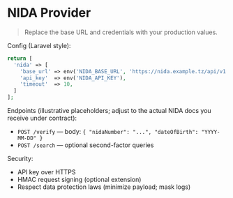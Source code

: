 # NIDA Provider

> Replace the base URL and credentials with your production values.

Config (Laravel style):
```php
return [
  'nida' => [
    'base_url' => env('NIDA_BASE_URL', 'https://nida.example.tz/api/v1'),
    'api_key'  => env('NIDA_API_KEY'),
    'timeout'  => 10,
  ]
];
```

Endpoints (illustrative placeholders; adjust to the actual NIDA docs you receive under contract):
- `POST /verify` — body: `{ "nidaNumber": "...", "dateOfBirth": "YYYY-MM-DD" }`
- `POST /search` — optional second-factor queries

Security:
- API key over HTTPS
- HMAC request signing (optional extension)
- Respect data protection laws (minimize payload; mask logs)
